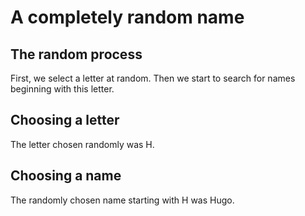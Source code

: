 # A completely random name

## The random process

First, we select a letter at random. Then we start to search for names beginning with this letter.

## Choosing a letter

The letter chosen randomly was H.

## Choosing a name

The randomly chosen name starting with H was Hugo.
